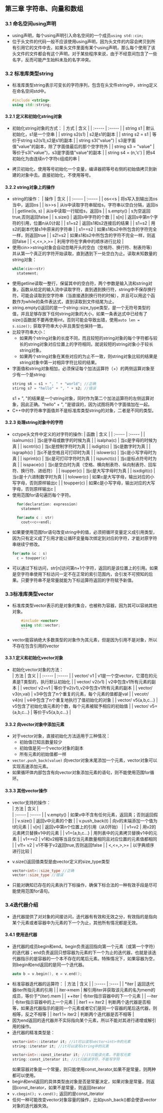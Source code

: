 ## 第三章 字符串、向量和数组
### 3.1 命名空间using声明
  + using声明，每个using声明引入命名空间的一个成员`using std::cin;`  
  + 位于头文件的代码一般不应该使用using声明，因为头文件的内容会拷贝到所有引用它的文件中去，如果头文件里面有某个using声明，那么每个使用了该头文件的文件都会有这个声明，对于某些程序来说，由于不经意间包含了一些名字，反而可能产生始料未及的名字冲突。

### 3.2 标准库类型string
  + 标准库类型string表示可变长的字符序列，包含在头文件string中，string定义在命名空间std中。
    ```cpp
    #include <string>
    using std::string;
    ```
#### 3.2.1 定义和初始化string对象
  + 初始化string对象的方式：
    | 方式 | 含义 |
    | :----- | :----- |
    | string s1 | 默认初始化，s1是一个空串 |
    | string s2(s1) | s2是s1的副本 | 
    | string s2 = s1 | 等价于string s2(s1),s2是s1的副本 |
    | string s3("value") | s3是字面值"value"的副本，除了字面值最后的那个空字符外 |
    | string s3 = "value" | 等价于s3("value")，s3是字面值"value"的副本 |
    | string s4 = (n,'c') | 把s4初始化为由连续n个字符c组成的串 |
    
  + 拷贝初始化，使用等号初始化一个变量，编译器把等号右侧的初始值拷贝到新建的对象中去。直接初始化，不使用等号。

#### 3.2.2 string对象上的操作
  + string的操作：
    | 操作 | 含义 |
    | :----- | :----- |
    | os<<s | 将s写入到输出流os当中，返回os |
    | is>>s | 从is中读取字符串赋给s，字符串以空白分隔，返回is |
    | getline(is, s) | 从is中读取一行赋给s，返回is | 
    | s.empty() | s为空返回true,否则返回false | 
    | s.size() | 返回s中字符的个数 | 
    | s[n] | 返回s中第n个字符的引用，位置n从0计起 |
    | s1+s2 | 返回s1和s2连接后的结果 |
    | s1=s2 | 用s2的副本代替s1中原来的字符串 |
    | s1==s2 | 如果s1和s2中所包含的字符完全一样，则返回true |
    | s2!=s2 | 如果s1和s2中所包含的字符不完全一样，则返回false | 
    | <,<=,>,>= | 利用字符在字典中的顺序进行比较 |
  + 使用cin>>string对象会自动忽略开头的空白（空格符、换行符、制表符等）并从第一个真正的字符开始读取，直到遇到下一处空白为止。读取未知数量的string对象：
    ```cpp
    while(cin>>str)
      statement;
    ```
  + 使用getline读取一整行，保留其中的空白符，两个参数是输入流和string对象，函数从给定的输入流中读取字符，直到遇到换行符，string中不保存换行符，可能会读取到空字符串（当直接遇到换行符的时候），并且可以用这个函数作为while的条件表达式，直到读取到文件结尾为止。
  + string.empty()返回的是一个string::size_type类型，是一个无符号类型的值，并且足够存放下任何string对象的大小，如果一条表达式中已经有了size()函数就不要再使用int，否则可能会导致出错，使用`auto len = s.size();` 获取字符串大小并且类型也保持一致。
  + 比较字符串大小：
    + 如果两个string对象的长度不同，而且较短的string对象的每个字符都与较长的string对象对应位置上的字符相同，就说较短的string对象小于较长string对象。
    + 如果两个string对象在某些对应的为止不一致，则string对象比较的结果是string对象中第一对相异字符比较的结果。  
  + 字面值和string对象相加，必须保证每个加法运算符（+）的两侧运算对象至少有一个是string:
    ```cpp
    string s6 = s1 + ", " + "world"; //正确
    stirng s7 = "hello" + ", " + s2; //错误
    ```
    s1 + ", "的结果是一个string对象，同时作为第二个加法运算符的左侧运算对象，因此正确。"hello" + ", "是错误的，因为试图将两个字面值加在一起。  
  + C++中的字符串字面值并不是标准库类型string的对象，二者是不同的类型。
#### 3.2.3 处理string对象中的字符
  + cctype头文件中定义的对字符的操作:
     | 函数 | 含义 |
     | :----- | :----- |
     | isalnum(c) | 当c是字母或数字的时候为真 |
     | isalpha(c) | 当c是字母的时候为真 |
     | iscntrl(c) | 当c是控制字符时为真 |
     | isdigit(c) | 当c是数字时为真 |
     | isgraph(c) | 当c不是空格且可打印时为真 |
     | islower(c) | 当c是小写字母时为真 |
     | isprint(c) | 当c是可打印字符时为真 |
     | ispunct(c) | 当c是标点符号时为真 |
     | isspace(c) | 当c是空白时为真（空格、横向制表符、纵向制表符、回车符、换行符、进纸符） | 
     | isupper(c) | 当c是大写字母时为真 |
     | isxdigit(c) | 当c是十六进制数字时为真 | 
     | tolower(c) | 如果c是大写字母，输出对应的小写字母，否则原样输出c |
     | toupper(c) | 如果c是小写字母，输出对应的大写字母，否则原样输出c |
  + 使用范围for语句遍历每个字符。
    ```cpp
      for(declaration: expression)
        statement
      
      for(auto c : str)
        cout<<c<<endl;
    ```
  + 如果要使用范围for语句改变string中的值，必须把循环变量定义成引用类型，因为只有定义成了引用才能让循环变量每次绑定到对应的字符，才能对原字符串继续宁修改。
    ```cpp
    for(auto &c : s)
      c = toupper(c)
    ```
  + 可以通过下标访问，str[n]访问第n+1个字符，返回的是该位置上的引用。如果是空字符串使用下标访问一定不在正常的索引范围内，会引发不可预知的后果。只要字符串不是常量就能为下标运算符返回的字符赋予新值。

### 3.3标准库类型vector
  + 标准库类型vector表示的是对象的集合，也被称为容器，因为其可以容纳其他对象。 
    ```cpp
		#include <vector>
		using std::vector;
		```
  + vector能容纳绝大多数类型的对象作为其元素，但是因为引用不是对象，所以不存在包含引用的vector

#### 3.3.1 定义和初始化vector对象
  + 初始化vector对象的方法：  
     | 方法 | 含义 |
     | :----- | :----- |
     | vector/<T/> v1 | v1是一个空vector，它潜在的元素是T类型的，执行默认初始化 |
     | vector/<T/> v2(v1) | v2中包含v1所有元素的副本 |
     | vector/<T/> v2=v1 | 等价于v2(v1),v2中包含v1所有元素的副本 |
     | vector/<T/> v3(n,val) | v3中包含了n个重复的元素，每个元素的值都是val |
     | vecotr/<T/> v4(n) | v4中包含了n个重复地执行了值初始化的对象 |
     | vector/<T/> v5{a,b,c...} | v5包含了初始化值元素的个数，每个元素被赋予相应的初始值 |
     | vector/<T/> v5={a,b,c...} | 等价于v5{a,b,c...} |
 

#### 3.3.2 向vector对象中添加元素
  + 对于vector对象，直接初始化方法适用于三种情况：
    + 初始值已知且数量较少
    + 初始值是另一个vector对象的副本
    + 所有元素的初始值都一样
  + `vector.push_back(value)` 向vector对象末尾添加一个元素，vector对象可以实现高速添加元素。
  + 如果循环体内部包含有向vector对象添加元素的语句，则不能使用范围for循环。  

#### 3.3.3 其他vector操作
  + vector支持的操作：  
    | 方法 | 含义 |  
    | :----- | :----- |
    | v.empty() | 如果v中不含有任何元素，返回真；否则返回假 | 
    | v.size() | 返回v中元素的个数 |
    | v.push_back(t) | 向v的末端添加一个值为t的元素 |
    | v[n] | 返回v中第n个位置上的引用（从0开始） |
    | v1=v2 | 用v2的元素拷贝替换v1中的元素 |
    | v1={a,b,c...} | 用列表中的元素拷贝替换v1中的元素 |
    | v1==v2 | v1和v2相等当且仅当元素数量相同且对应位置的元素值都相同 |
    | v1!= v2 | v1不等于v2返回true,否则返回false |
    | <,<=,>,>= | 以字典顺序进行比较 |
  
  + v.size()返回值类型是由vector定义的size_type类型 
    ```cpp
    vector<int>::size_type //正确
    vector::size_type //错误
    ```
  + 只能对确知已存在的元素执行下标操作，确保下标合法的一种有效手段是尽可能使用范围for语句。

### 3.4迭代器介绍
  + 迭代器提供了对对象的间接访问，迭代器有有效和无效之分，有效指的是指向某个元素或者容器中为元素的下一个为止，其他所有情况都是无效。  

#### 3.4.1 使用迭代器
  + 迭代器的成员begin和end。begin负责返回指向第一个元素（或第一个字符）的迭代器；end负责返回只想容器为元素的下一个为止的迭代器，也就是该迭代器指示的是容器的一个本不存在的尾后元素。特殊情况下，如果容器为空，则begin和end返回的是同一个迭代器。
    ```cpp
    auto b = v.begin(), e = v.end();
    ```
  + 标准容器迭代器的运算符：
    | 方法 | 含义 |
    | :----- | :---- |
    | \*iter | 返回迭代器iter所指元素的引用 |
    | iter->mem | 解引用iter并获取该元素的名为mem的成员，等价于*(iter).mem |
    | ++iter | 令iter指示容器中的下一个元素 |
    | --iter | 令iter指示容器中的上一个元素 |
    | iter1 == iter2 | 判断两个迭代器是否相等，如果迭代器指示的是同一个元素或者它们是同一个容器的尾后迭代器，则相等，反之不相等 |
    | iter1 != iter2 | 判断两个迭代器是否不相等 |
  + 因为end返回的迭代器并不实际指向某个元素，所以不能对其进行递增或解引用的操作。
  + 迭代器的精准类型是：
    ```cpp
    vector<int>::iterator it; //it可以读写vector<int>中的元素
    string::iterator it; //it可以读写string中的元素
    
    vector<int>::const_iterator it; //it只能读元素，不能写元素
    string::const_iterator it; //it只能读字符，不能写字符
    ```
    如果容器对象是一个常量，则只能使用const_iterator,如果不是常量，则两种都可以使用。 
  + begin和end返回的具体类型由对象是否是常量决定，如果对象是常量，则返回const_iterator，如果不是常量，则返回iterator
  + `v.cbegin(); v.cend();` 返回的是const_iterator
  + 任何一种可能改变vector对象容量的操作，比如push_back()都会使该vector对象的迭代器失效。


    















	
